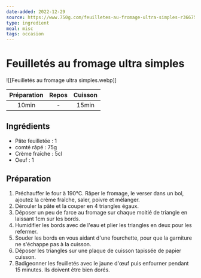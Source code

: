 ```yaml
---
date-added: 2022-12-29
source: https://www.750g.com/feuilletes-au-fromage-ultra-simples-r36675.htm
type: ingredient
meal: misc
tags: occasion
---
```


# Feuilletés au fromage ultra simples

![[Feuilletés au fromage ultra simples.webp]]

| Préparation | Repos | Cuisson |
|:-----------:|:-----:|:-------:|
|    10min    |   -   |  15min  |

## Ingrédients

- Pâte feuilletée : 1
- comté râpé : 75g
- Crème fraîche : 5cl
- Oeuf : 1

## Préparation

1. Préchauffer le four à 190°C. Râper le fromage, le verser dans un bol, ajoutez la crème fraîche, saler, poivre et mélanger.
2. Dérouler la pâte et la couper en 4 triangles égaux.
3. Déposer un peu de farce au fromage sur chaque moitié de triangle en laissant 1cm sur les bords.
4. Humidifier les bords avec de l'eau et plier les triangles en deux pour les refermer.
5. Souder les bords en vous aidant d'une fourchette, pour que la garniture ne s'échappe pas à la cuisson.
6. Déposer les triangles sur une plaque de cuisson tapissée de papier cuisson.
7. Badigeonner les feuilletés avec le jaune d'œuf puis enfourner pendant 15 minutes. Ils doivent être bien dorés.
